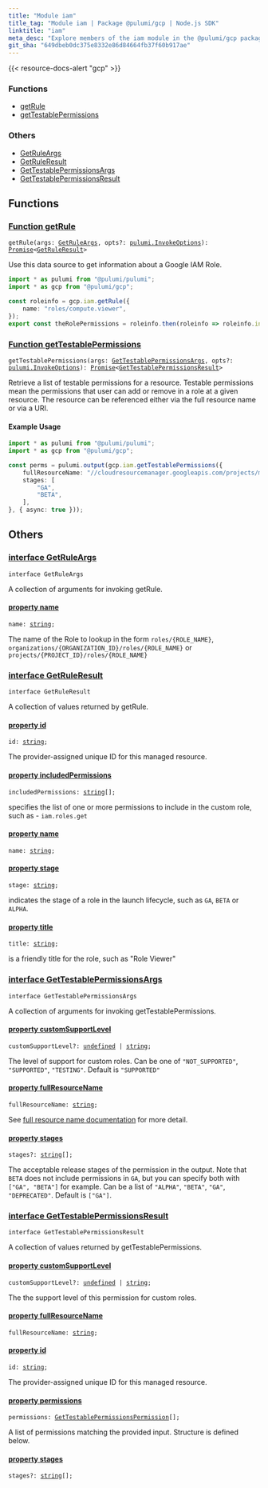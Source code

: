 ```yaml
---
title: "Module iam"
title_tag: "Module iam | Package @pulumi/gcp | Node.js SDK"
linktitle: "iam"
meta_desc: "Explore members of the iam module in the @pulumi/gcp package."
git_sha: "649dbeb0dc375e8332e86d84664fb37f60b917ae"
---
```


<!-- WARNING: this page was generated by a tool. Do not edit it by hand. -->
<!-- To change it, please see https://github.com/pulumi/docs/tree/master/tools/tscdocgen. -->

{{< resource-docs-alert "gcp" >}}





<h3>Functions</h3>
<ul class="api">
    <li><a href="#getRule"><span class="symbol function"></span>getRule</a></li>
    <li><a href="#getTestablePermissions"><span class="symbol function"></span>getTestablePermissions</a></li>
</ul>

<h3>Others</h3>
<ul class="api">
    <li><a href="#GetRuleArgs"><span class="symbol api"></span>GetRuleArgs</a></li>
    <li><a href="#GetRuleResult"><span class="symbol api"></span>GetRuleResult</a></li>
    <li><a href="#GetTestablePermissionsArgs"><span class="symbol api"></span>GetTestablePermissionsArgs</a></li>
    <li><a href="#GetTestablePermissionsResult"><span class="symbol api"></span>GetTestablePermissionsResult</a></li>
</ul>



<h2 id="functions">Functions</h2>
<h3 class="pdoc-module-header" id="getRule" data-link-title="getRule">
    <a href="https://github.com/pulumi/pulumi-gcp/blob/649dbeb0dc375e8332e86d84664fb37f60b917ae/sdk/nodejs/iam/getRule.ts#L22">
        Function <strong>getRule</strong>
    </a>
</h3>


<pre class="highlight"><code><span class='kd'></span>getRule(args: <a href='#GetRuleArgs'>GetRuleArgs</a>, opts?: <a href='/docs/reference/pkg/nodejs/pulumi/pulumi/#InvokeOptions'>pulumi.InvokeOptions</a>): <a href='https://developer.mozilla.org/en-US/docs/Web/JavaScript/Reference/Global_Objects/Promise'>Promise</a>&lt;<a href='#GetRuleResult'>GetRuleResult</a>&gt;</code></pre>


Use this data source to get information about a Google IAM Role.

```typescript
import * as pulumi from "@pulumi/pulumi";
import * as gcp from "@pulumi/gcp";

const roleinfo = gcp.iam.getRule({
    name: "roles/compute.viewer",
});
export const theRolePermissions = roleinfo.then(roleinfo => roleinfo.includedPermissions);
```

<h3 class="pdoc-module-header" id="getTestablePermissions" data-link-title="getTestablePermissions">
    <a href="https://github.com/pulumi/pulumi-gcp/blob/649dbeb0dc375e8332e86d84664fb37f60b917ae/sdk/nodejs/iam/getTestablePermissions.ts#L29">
        Function <strong>getTestablePermissions</strong>
    </a>
</h3>


<pre class="highlight"><code><span class='kd'></span>getTestablePermissions(args: <a href='#GetTestablePermissionsArgs'>GetTestablePermissionsArgs</a>, opts?: <a href='/docs/reference/pkg/nodejs/pulumi/pulumi/#InvokeOptions'>pulumi.InvokeOptions</a>): <a href='https://developer.mozilla.org/en-US/docs/Web/JavaScript/Reference/Global_Objects/Promise'>Promise</a>&lt;<a href='#GetTestablePermissionsResult'>GetTestablePermissionsResult</a>&gt;</code></pre>


Retrieve a list of testable permissions for a resource. Testable permissions mean the permissions that user can add or remove in a role at a given resource. The resource can be referenced either via the full resource name or via a URI.

#### Example Usage



```typescript
import * as pulumi from "@pulumi/pulumi";
import * as gcp from "@pulumi/gcp";

const perms = pulumi.output(gcp.iam.getTestablePermissions({
    fullResourceName: "//cloudresourcemanager.googleapis.com/projects/my-project",
    stages: [
        "GA",
        "BETA",
    ],
}, { async: true }));
```


<h2 id="apis">Others</h2>
<h3 class="pdoc-module-header" id="GetRuleArgs" data-link-title="GetRuleArgs">
    <a href="https://github.com/pulumi/pulumi-gcp/blob/649dbeb0dc375e8332e86d84664fb37f60b917ae/sdk/nodejs/iam/getRule.ts#L38">
        interface <strong>GetRuleArgs</strong>
    </a>
</h3>

<pre class="highlight"><code><span class='kr'>interface</span> <span class='nx'>GetRuleArgs</span></code></pre>

A collection of arguments for invoking getRule.

<h4 class="pdoc-member-header" id="GetRuleArgs-name">
<a class="pdoc-child-name" href="https://github.com/pulumi/pulumi-gcp/blob/649dbeb0dc375e8332e86d84664fb37f60b917ae/sdk/nodejs/iam/getRule.ts#L42">property <b>name</b></a>
</h4>

<pre class="highlight"><code><span class='kd'></span>name: <span class='kd'><a href='https://developer.mozilla.org/en-US/docs/Web/JavaScript/Reference/Global_Objects/String'>string</a></span>;</code></pre>

The name of the Role to lookup in the form `roles/{ROLE_NAME}`, `organizations/{ORGANIZATION_ID}/roles/{ROLE_NAME}` or `projects/{PROJECT_ID}/roles/{ROLE_NAME}`

<h3 class="pdoc-module-header" id="GetRuleResult" data-link-title="GetRuleResult">
    <a href="https://github.com/pulumi/pulumi-gcp/blob/649dbeb0dc375e8332e86d84664fb37f60b917ae/sdk/nodejs/iam/getRule.ts#L48">
        interface <strong>GetRuleResult</strong>
    </a>
</h3>

<pre class="highlight"><code><span class='kr'>interface</span> <span class='nx'>GetRuleResult</span></code></pre>

A collection of values returned by getRule.

<h4 class="pdoc-member-header" id="GetRuleResult-id">
<a class="pdoc-child-name" href="https://github.com/pulumi/pulumi-gcp/blob/649dbeb0dc375e8332e86d84664fb37f60b917ae/sdk/nodejs/iam/getRule.ts#L52">property <b>id</b></a>
</h4>

<pre class="highlight"><code><span class='kd'></span>id: <span class='kd'><a href='https://developer.mozilla.org/en-US/docs/Web/JavaScript/Reference/Global_Objects/String'>string</a></span>;</code></pre>

The provider-assigned unique ID for this managed resource.

<h4 class="pdoc-member-header" id="GetRuleResult-includedPermissions">
<a class="pdoc-child-name" href="https://github.com/pulumi/pulumi-gcp/blob/649dbeb0dc375e8332e86d84664fb37f60b917ae/sdk/nodejs/iam/getRule.ts#L56">property <b>includedPermissions</b></a>
</h4>

<pre class="highlight"><code><span class='kd'></span>includedPermissions: <span class='kd'><a href='https://developer.mozilla.org/en-US/docs/Web/JavaScript/Reference/Global_Objects/String'>string</a></span>[];</code></pre>

specifies the list of one or more permissions to include in the custom role, such as - `iam.roles.get`

<h4 class="pdoc-member-header" id="GetRuleResult-name">
<a class="pdoc-child-name" href="https://github.com/pulumi/pulumi-gcp/blob/649dbeb0dc375e8332e86d84664fb37f60b917ae/sdk/nodejs/iam/getRule.ts#L57">property <b>name</b></a>
</h4>

<pre class="highlight"><code><span class='kd'></span>name: <span class='kd'><a href='https://developer.mozilla.org/en-US/docs/Web/JavaScript/Reference/Global_Objects/String'>string</a></span>;</code></pre>
<h4 class="pdoc-member-header" id="GetRuleResult-stage">
<a class="pdoc-child-name" href="https://github.com/pulumi/pulumi-gcp/blob/649dbeb0dc375e8332e86d84664fb37f60b917ae/sdk/nodejs/iam/getRule.ts#L61">property <b>stage</b></a>
</h4>

<pre class="highlight"><code><span class='kd'></span>stage: <span class='kd'><a href='https://developer.mozilla.org/en-US/docs/Web/JavaScript/Reference/Global_Objects/String'>string</a></span>;</code></pre>

indicates the stage of a role in the launch lifecycle, such as `GA`, `BETA` or `ALPHA`.

<h4 class="pdoc-member-header" id="GetRuleResult-title">
<a class="pdoc-child-name" href="https://github.com/pulumi/pulumi-gcp/blob/649dbeb0dc375e8332e86d84664fb37f60b917ae/sdk/nodejs/iam/getRule.ts#L65">property <b>title</b></a>
</h4>

<pre class="highlight"><code><span class='kd'></span>title: <span class='kd'><a href='https://developer.mozilla.org/en-US/docs/Web/JavaScript/Reference/Global_Objects/String'>string</a></span>;</code></pre>

is a friendly title for the role, such as "Role Viewer"

<h3 class="pdoc-module-header" id="GetTestablePermissionsArgs" data-link-title="GetTestablePermissionsArgs">
    <a href="https://github.com/pulumi/pulumi-gcp/blob/649dbeb0dc375e8332e86d84664fb37f60b917ae/sdk/nodejs/iam/getTestablePermissions.ts#L47">
        interface <strong>GetTestablePermissionsArgs</strong>
    </a>
</h3>

<pre class="highlight"><code><span class='kr'>interface</span> <span class='nx'>GetTestablePermissionsArgs</span></code></pre>

A collection of arguments for invoking getTestablePermissions.

<h4 class="pdoc-member-header" id="GetTestablePermissionsArgs-customSupportLevel">
<a class="pdoc-child-name" href="https://github.com/pulumi/pulumi-gcp/blob/649dbeb0dc375e8332e86d84664fb37f60b917ae/sdk/nodejs/iam/getTestablePermissions.ts#L51">property <b>customSupportLevel</b></a>
</h4>

<pre class="highlight"><code><span class='kd'></span>customSupportLevel?: <span class='kd'><a href='https://developer.mozilla.org/en-US/docs/Web/JavaScript/Reference/Global_Objects/undefined'>undefined</a></span> | <span class='kd'><a href='https://developer.mozilla.org/en-US/docs/Web/JavaScript/Reference/Global_Objects/String'>string</a></span>;</code></pre>

The level of support for custom roles. Can be one of `"NOT_SUPPORTED"`, `"SUPPORTED"`, `"TESTING"`. Default is `"SUPPORTED"`

<h4 class="pdoc-member-header" id="GetTestablePermissionsArgs-fullResourceName">
<a class="pdoc-child-name" href="https://github.com/pulumi/pulumi-gcp/blob/649dbeb0dc375e8332e86d84664fb37f60b917ae/sdk/nodejs/iam/getTestablePermissions.ts#L55">property <b>fullResourceName</b></a>
</h4>

<pre class="highlight"><code><span class='kd'></span>fullResourceName: <span class='kd'><a href='https://developer.mozilla.org/en-US/docs/Web/JavaScript/Reference/Global_Objects/String'>string</a></span>;</code></pre>

See [full resource name documentation](https://cloud.google.com/apis/design/resource_names#full_resource_name) for more detail.

<h4 class="pdoc-member-header" id="GetTestablePermissionsArgs-stages">
<a class="pdoc-child-name" href="https://github.com/pulumi/pulumi-gcp/blob/649dbeb0dc375e8332e86d84664fb37f60b917ae/sdk/nodejs/iam/getTestablePermissions.ts#L59">property <b>stages</b></a>
</h4>

<pre class="highlight"><code><span class='kd'></span>stages?: <span class='kd'><a href='https://developer.mozilla.org/en-US/docs/Web/JavaScript/Reference/Global_Objects/String'>string</a></span>[];</code></pre>

The acceptable release stages of the permission in the output. Note that `BETA` does not include permissions in `GA`, but you can specify both with `["GA", "BETA"]` for example. Can be a list of `"ALPHA"`, `"BETA"`, `"GA"`, `"DEPRECATED"`. Default is `["GA"]`.

<h3 class="pdoc-module-header" id="GetTestablePermissionsResult" data-link-title="GetTestablePermissionsResult">
    <a href="https://github.com/pulumi/pulumi-gcp/blob/649dbeb0dc375e8332e86d84664fb37f60b917ae/sdk/nodejs/iam/getTestablePermissions.ts#L65">
        interface <strong>GetTestablePermissionsResult</strong>
    </a>
</h3>

<pre class="highlight"><code><span class='kr'>interface</span> <span class='nx'>GetTestablePermissionsResult</span></code></pre>

A collection of values returned by getTestablePermissions.

<h4 class="pdoc-member-header" id="GetTestablePermissionsResult-customSupportLevel">
<a class="pdoc-child-name" href="https://github.com/pulumi/pulumi-gcp/blob/649dbeb0dc375e8332e86d84664fb37f60b917ae/sdk/nodejs/iam/getTestablePermissions.ts#L69">property <b>customSupportLevel</b></a>
</h4>

<pre class="highlight"><code><span class='kd'></span>customSupportLevel?: <span class='kd'><a href='https://developer.mozilla.org/en-US/docs/Web/JavaScript/Reference/Global_Objects/undefined'>undefined</a></span> | <span class='kd'><a href='https://developer.mozilla.org/en-US/docs/Web/JavaScript/Reference/Global_Objects/String'>string</a></span>;</code></pre>

The the support level of this permission for custom roles.

<h4 class="pdoc-member-header" id="GetTestablePermissionsResult-fullResourceName">
<a class="pdoc-child-name" href="https://github.com/pulumi/pulumi-gcp/blob/649dbeb0dc375e8332e86d84664fb37f60b917ae/sdk/nodejs/iam/getTestablePermissions.ts#L70">property <b>fullResourceName</b></a>
</h4>

<pre class="highlight"><code><span class='kd'></span>fullResourceName: <span class='kd'><a href='https://developer.mozilla.org/en-US/docs/Web/JavaScript/Reference/Global_Objects/String'>string</a></span>;</code></pre>
<h4 class="pdoc-member-header" id="GetTestablePermissionsResult-id">
<a class="pdoc-child-name" href="https://github.com/pulumi/pulumi-gcp/blob/649dbeb0dc375e8332e86d84664fb37f60b917ae/sdk/nodejs/iam/getTestablePermissions.ts#L74">property <b>id</b></a>
</h4>

<pre class="highlight"><code><span class='kd'></span>id: <span class='kd'><a href='https://developer.mozilla.org/en-US/docs/Web/JavaScript/Reference/Global_Objects/String'>string</a></span>;</code></pre>

The provider-assigned unique ID for this managed resource.

<h4 class="pdoc-member-header" id="GetTestablePermissionsResult-permissions">
<a class="pdoc-child-name" href="https://github.com/pulumi/pulumi-gcp/blob/649dbeb0dc375e8332e86d84664fb37f60b917ae/sdk/nodejs/iam/getTestablePermissions.ts#L78">property <b>permissions</b></a>
</h4>

<pre class="highlight"><code><span class='kd'></span>permissions: <a href='/docs/reference/pkg/nodejs/pulumi/gcp/types/output/#GetTestablePermissionsPermission'>GetTestablePermissionsPermission</a>[];</code></pre>

A list of permissions matching the provided input. Structure is defined below.

<h4 class="pdoc-member-header" id="GetTestablePermissionsResult-stages">
<a class="pdoc-child-name" href="https://github.com/pulumi/pulumi-gcp/blob/649dbeb0dc375e8332e86d84664fb37f60b917ae/sdk/nodejs/iam/getTestablePermissions.ts#L79">property <b>stages</b></a>
</h4>

<pre class="highlight"><code><span class='kd'></span>stages?: <span class='kd'><a href='https://developer.mozilla.org/en-US/docs/Web/JavaScript/Reference/Global_Objects/String'>string</a></span>[];</code></pre>
